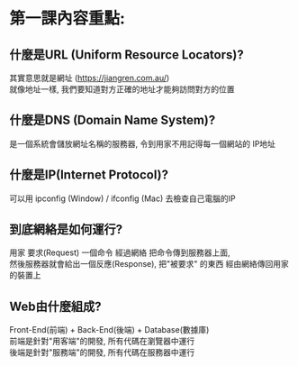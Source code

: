 # 第一課內容重點:

## 什麼是URL (Uniform Resource Locators)?
  其實意思就是網址 (https://jiangren.com.au/)  
  就像地址一樣, 我們要知道對方正確的地址才能夠訪問對方的位置
  
## 什麼是DNS (Domain Name System)?
  是一個系統會儲放網址名稱的服務器, 令到用家不用記得每一個網站的 IP地址

## 什麼是IP(Internet Protocol)?
  可以用 ipconfig (Window) / ifconfig (Mac) 去檢查自己電腦的IP
  
## 到底網絡是如何運行?
  用家 要求(Request) 一個命令 經過網絡 把命令傳到服務器上面,  
  然後服務器就會給出一個反應(Response), 把"被要求" 的東西 經由網絡傳回用家的裝置上
  
## Web由什麼組成?
  Front-End(前端) + Back-End(後端) + Database(數據庫)  
  前端是針對"用客端"的開發, 所有代碼在瀏覽器中運行  
  後端是針對"服務端"的開發, 所有代碼在服務器中運行
  
  
